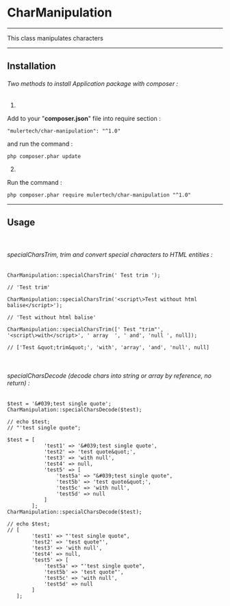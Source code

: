 # CharManipulation

___

This class manipulates characters

___

## Installation

###### _Two methods to install Application package with composer :_

1.

Add to your "**composer.json**" file into require section :

```
"mulertech/char-manipulation": "^1.0"
```

and run the command :

```
php composer.phar update
```

2.

Run the command :

```
php composer.phar require mulertech/char-manipulation "^1.0"
```

___

## Usage

<br>

###### _specialCharsTrim, trim and convert special characters to HTML entities :_

```
CharManipulation::specialCharsTrim(' Test trim ');

// 'Test trim'
```

```
CharManipulation::specialCharsTrim('<script\>Test without html balise</script>');

// 'Test without html balise'
```

```
CharManipulation::specialCharsTrim([' Test "trim"', '<script\>with</script>', ' array  ', ' and', 'null ', null]);

// ['Test &quot;trim&quot;', 'with', 'array', 'and', 'null', null]
```

<br>

###### _specialCharsDecode (decode chars into string or array by reference, no return) :_

```
$test = '&#039;test single quote';
CharManipulation::specialCharsDecode($test);

// echo $test;
// "'test single quote";
```

```
$test = [
            'test1' => '&#039;test single quote',
            'test2' => 'test quote&quot;',
            'test3' => 'with null',
            'test4' => null,
            'test5' => [
                'test5a' => "&#039;test single quote",
                'test5b' => 'test quote&quot;',
                'test5c' => 'with null',
                'test5d' => null
            ]
        ];
CharManipulation::specialCharsDecode($test);

// echo $test;
// [
        'test1' => "'test single quote",
        'test2' => 'test quote"',
        'test3' => 'with null',
        'test4' => null,
        'test5' => [
            'test5a' => "'test single quote",
            'test5b' => 'test quote"',
            'test5c' => 'with null',
            'test5d' => null
        ]
   ];
```
